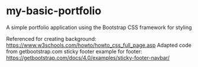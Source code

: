 # my-basic-portfolio
A simple portfolio application using the Bootstrap CSS framework for styling


Referenced for creating background: https://www.w3schools.com/howto/howto_css_full_page.asp
Adapted code from getbootstrap.com sticky footer example for footer: https://getbootstrap.com/docs/4.0/examples/sticky-footer-navbar/
